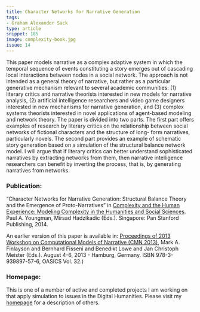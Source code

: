 ```yaml
---
title: Character Networks for Narrative Generation
tags:
- Graham Alexander Sack
type: article
snippet: 185
image: complexity-book.jpg
issue: 14
---
```


This paper models narrative as a complex adaptive system in which the temporal sequence of events constituting a story emerges out of cascading local interactions between nodes in a social network. The approach is not intended as a general theory of narrative, but rather as a particular generative mechanism relevant to several academic communities: (1) literary critics and narrative theorists interested in new models for narrative analysis, (2) artificial intelligence researchers and video game designers interested in new mechanisms for narrative generation, and (3) complex systems theorists interested in novel applications of agent-based modeling and network theory. The paper is divided into two parts. The first part offers examples of research by literary critics on the relationship between social networks of fictional characters and the structure of long- form narratives, particularly novels. The second part provides an example of schematic story generation based on a simulation of the structural balance network model. I will argue that if literary critics can better understand sophisticated narratives by extracting networks from them, then narrative intelligence researchers can benefit by inverting the process, that is, by generating narratives from networks.

### Publication:

“Character Networks for Narrative Generation: Structural Balance Theory and
the Emergence of Proto-Narratives” in [Complexity and the Human Experience:
Modeling Complexity in the Humanities and Social
Sciences](http://www.panstanford.com/books/9789814463263.html). Paul A.
Youngman, Mirsad Hadzikadic (Eds.). Singapore: Pan Stanford Publishing, 2014.

An earlier version of this paper is available in: [Proceedings of 2013 Workshop on Computational Models of Narrative (CMN 2013)](http://drops.dagstuhl.de/opus/frontdoor.php?source_opus=4161), Mark A. Finlayson and Bernhard Fisseni and Benedikt Lowe and Jan Christoph Meister (Eds.). August 4-6, 2013 - Hamburg, Germany. ISBN 978-3-939897-57-6, OASICS Vol. 32.)

### Homepage:

This is one of a number of active and completed projects I am working on that apply simulation to issues in the Digital Humanities. Please visit my [homepage](http://www.columbia.edu/~gas2117/grahamsack.html) for a description of others.
